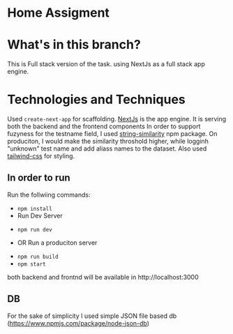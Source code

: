 # Home Assigment

# What's in this branch?
This is Full stack version of the task. using NextJs as a full stack app engine.

# Technologies and Techniques
Used `create-next-app` for scaffolding.
[NextJs](https://nextjs.org/) is the app engine. It is serving both the backend and the frontend components 
In order to support fuzyness for the testname field, I used [string-similarity](https://www.npmjs.com/package/string-similarity) npm package. On produciton, I would make the similarity throshold higher, while logginh "unknown" test name and add aliass names to the dataset.
Also used [tailwind-css](https://tailwindcss.com/) for styling.

## In order to run
Run the follwiing commands:
* `npm install`
* Run Dev Server
 + `npm run dev`
* OR Run a produciton server
 + `npm run build`
 + `npm start`

both backend and frontnd will be available in http://localhost:3000

## DB
For the sake of simplicity I used simple JSON file based db (https://www.npmjs.com/package/node-json-db) 
